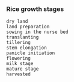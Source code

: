 ### Rice growth stages
```
dry land
land preparation
sowing in the nurse bed
translanting
tillering
stem elongation
panicle initiation
flowering
milk stage
mature stage
harvested
```
